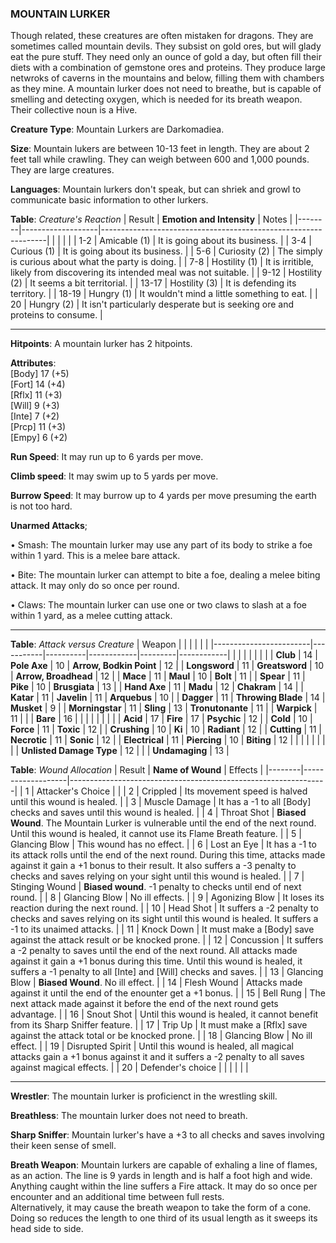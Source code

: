 ### MOUNTAIN LURKER
Though related, these creatures are often mistaken for dragons. They are sometimes called mountain devils. They subsist on gold ores, but will glady eat the pure stuff. They need only an ounce of gold a day, but often fill their diets with a combination of gemstone ores and proteins. They produce large netwroks of caverns in the mountains and below, filling them with chambers as they mine. A mountain lurker does not need to breathe, but is capable of smelling and detecting oxygen, which is needed for its breath weapon. Their collective noun is a Hive.

**Creature Type**: Mountain Lurkers are Darkomadiea.

**Size**: Mountain lukers are between 10-13 feet in length. They are about 2 feet tall while crawling. They can weigh between 600 and 1,000 pounds. They are large creatures.

**Languages**: Mountain lurkers don't speak, but can shriek and growl to communicate basic information to other lurkers.

**Table**: *Creature's Reaction*
| Result | **Emotion and Intensity** | Notes        |
|--------|-------------------|----------------------------------------------------------------|
|        |                                                |                                   |
|   1-2  | Amicable (1)  | It is going about its business. |
|   3-4  | Curious (1)   | It is going about its business. |
|   5-6  | Curiosity (2) | The simply is curious about what the party is doing. |
|   7-8  | Hostility (1) | It is irritible, likely from discovering its intended meal was not suitable. |
|  9-12  | Hostility (2) | It seems a bit territorial. |
|  13-17 | Hostility (3) | It is defending its territory. |
|  18-19 | Hungry (1)    | It wouldn't mind a little something to eat. |
|   20   | Hungry (2)    | It isn't particularly desperate but is seeking ore and proteins to consume. |

-----

**Hitpoints**: A mountain lurker has 2 hitpoints.

**Attributes**:  
[Body] 17 (+5)  
[Fort] 14 (+4)  
[Rflx] 11 (+3)  
[Will] 9 (+3)  
[Inte] 7 (+2)  
[Prcp] 11 (+3)  
[Empy] 6 (+2)  

**Run Speed**: It may run up to 6 yards per move.

**Climb speed**: It may swim up to 5 yards per move.

**Burrow Speed**: It may burrow up to 4 yards per move presuming the earth is not too hard.  

**Unarmed Attacks**;

 • Smash: The mountain lurker may use any part of its body to strike a foe within 1 yard. This is a melee bare attack.

 • Bite: The mountain lurker can attempt to bite a foe, dealing a melee biting attack. It may only do so once per round.

 • Claws: The mountain lurker can use one or two claws to slash at a foe within 1 yard, as a melee cutting attack.

---------------------

**Table**: *Attack versus Creature*
| Weapon                 |          |            |         |            |         |
|------------------------|-----------|----------|------------|---------|------------|
|                        |          |            |         |            |         |
| **Club**                   | 14   | **Pole Axe**         | 10    | **Arrow, Bodkin Point**    | 12   |
| **Longsword**              | 11   | **Greatsword**       | 10    | **Arrow, Broadhead**       | 12   |
| **Mace**                   | 11   | **Maul**             | 10    | **Bolt** | 11   |
| **Spear**                  | 11    | **Pike**            | 10    | **Brusgiata** | 13    |
| **Hand Axe**               | 11    | **Madu**            | 12     | **Chakram** | 14   |
| **Katar**                  | 11    | **Javelin**         | 11    | **Arquebus** | 10  |
| **Dagger**                 | 11     | **Throwing Blade** | 14    | **Musket** | 9   |
| **Morningstar**            | 11    | **Sling**           | 13    | **Tronutonante** | 11    |
| **Warpick**                | 11    |              |              | **Bare**            | 16   |
|                        |           |          |            |         |            |
| **Acid**                   | 17     | **Fire**          | 17     | **Psychic** | 12     |
| **Cold**                   | 10     | **Force**         | 11     | **Toxic**  | 12     |
| **Crushing**               | 10     | **Ki**            | 10     | **Radiant** | 12     |
| **Cutting**                | 11     | **Necrotic**      | 11     | **Sonic** | 12    |
| **Electrical**             | 11     | **Piercing**      | 10     | **Biting** | 12    |
|                        |           |          |            |         |            |
| **Unlisted Damage Type** | 12 |    |     | **Undamaging** | 13 |

**Table**: *Wound Allocation*
| Result | **Name of Wound** | Effects                                                        |
|--------|-------------------|----------------------------------------------------------------|
|   1    | Attacker's Choice |                                                                |
|   2    | Crippled          | Its movement speed is halved until this wound is healed.      |
|   3    | Muscle Damage     | It has a -1 to all [Body] checks and saves until this wound is healed. |
|   4    | Throat Shot      | **Biased Wound**. The Mountain Lurker is vulnerable until the end of the next round. Until this wound is healed, it cannot use its Flame Breath feature. |
|   5    | Glancing Blow      | This wound has no effect. |
|   6    | Lost an Eye   | It has a -1 to its attack rolls until the end of the next round. During this time, attacks made against it gain a +1 bonus to their result. It also suffers a -3 penalty to checks and saves relying on your sight until this wound is healed.  |
|   7    | Stinging Wound   | **Biased wound**. -1 penalty to checks until end of next round. |
|   8    | Glancing Blow     | No ill effects.                                     |
|   9    | Agonizing Blow     | It loses its reaction during the next round. |
|   10   | Head Shot        | It suffers a -2 penalty to checks and saves relying on its sight until this wound is healed. It suffers a -1 to its unaimed attacks. |
|   11   | Knock Down        | It must make a [Body] save against the attack result or be knocked prone. |
|   12   | Concussion        | It suffers a -2 penalty to saves until the end of the next round. All attacks made against it gain a +1 bonus during this time. Until this wound is healed, it suffers a -1 penalty to all [Inte] and [Will] checks and saves. |
|   13   | Glancing Blow     | **Biased Wound**. No ill effect. |
|   14   | Flesh Wound       | Attacks made against it until the end of the enounter get a +1 bonus. |
|   15   | Bell Rung         | The next attack made against it before the end of the next round gets advantage.  |
|   16   | Snout Shot | Until this wound is healed, it cannot benefit from its Sharp Sniffer feature. |
|   17   | Trip Up           | It must make a [Rflx] save against the attack total or be knocked prone.                                  |
|   18   | Glancing Blow         | No ill effect. |
|   19   | Disrupted Spirit  | Until this wound is healed, all magical attacks gain a +1 bonus against it and it suffers a -2 penalty to all saves against magical effects. |
|   20   | Defender's choice |                                   |
|        |                                                |                                   |

-----

**Wrestler**: The mountain lurker is proficienct in the wrestling skill.

**Breathless**: The mountain lurker does not need to breath.

**Sharp Sniffer**: Mountain lurker's have a +3 to all checks and saves involving their keen sense of smell.

**Breath Weapon**: Mountain lurkers are capable of exhaling a line of flames, as an action. The line is 9 yards in length and is half a foot high and wide. Anything caught within the line suffers a Fire attack. It may do so once per encounter and an additional time between full rests.  
Alternatively, it may cause the breath weapon to take the form of a cone. Doing so reduces the length to one third of its usual length as it sweeps its head side to side.

